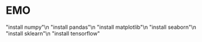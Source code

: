 # EMO
"install numpy"\n
"install pandas"\n
"install matplotlib"\n
"install seaborn"\n
"install sklearn"\n
"install tensorflow"
